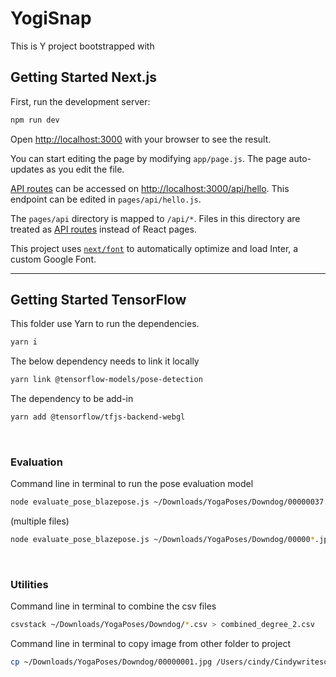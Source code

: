 # YogiSnap 

This is Y project bootstrapped with

## Getting Started Next.js

First, run the development server:

```bash
npm run dev
```

Open [http://localhost:3000](http://localhost:3000) with your browser to see the result.

You can start editing the page by modifying `app/page.js`. The page auto-updates as you edit the file.

[API routes](https://nextjs.org/docs/api-routes/introduction) can be accessed on [http://localhost:3000/api/hello](http://localhost:3000/api/hello). This endpoint can be edited in `pages/api/hello.js`.

The `pages/api` directory is mapped to `/api/*`. Files in this directory are treated as [API routes](https://nextjs.org/docs/api-routes/introduction) instead of React pages.

This project uses [`next/font`](https://nextjs.org/docs/basic-features/font-optimization) to automatically optimize and load Inter, a custom Google Font.

<hr>

## Getting Started TensorFlow

This folder use Yarn to run the dependencies.


```bash
yarn i
```

The below dependency needs to link it locally
```bash
yarn link @tensorflow-models/pose-detection
```

The dependency to be add-in
```bash
yarn add @tensorflow/tfjs-backend-webgl
```
<br>

### Evaluation
Command line in terminal to run the pose evaluation model
```bash
node evaluate_pose_blazepose.js ~/Downloads/YogaPoses/Downdog/00000037.jpg
```
(multiple files)
```bash
node evaluate_pose_blazepose.js ~/Downloads/YogaPoses/Downdog/00000*.jpg 
```
<br>

### Utilities
Command line in terminal to combine the csv files
```bash
csvstack ~/Downloads/YogaPoses/Downdog/*.csv > combined_degree_2.csv     
```

Command line in terminal to copy image from other folder to project
```bash
cp ~/Downloads/YogaPoses/Downdog/00000001.jpg /Users/cindy/Cindywritescode/yogi-snap/next/public/data/downdog00000001.jpg
```